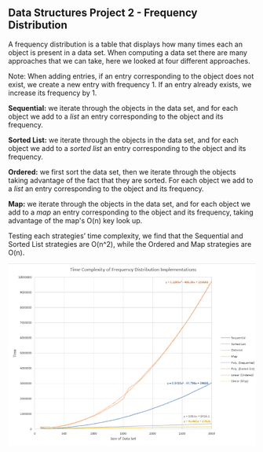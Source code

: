 ## Data Structures Project 2 - Frequency Distribution

A frequency distribution is a table that displays how many times each an object is present in 
a data set. When computing a data set there are many approaches that we can take, 
here we looked at four different approaches.

Note: When adding entries, if an entry corresponding to the object does not exist, 
we create a new entry with frequency 1. If an entry already exists, we increase 
its frequency by 1.

**Sequential:** we iterate through the objects in the data set, and for each object we add 
to a *list* an entry corresponding to the object and its frequency. 

**Sorted List:** we iterate through the objects in the data set, and for each object we add 
to a *sorted list* an entry corresponding to the object and its frequency. 

**Ordered:** we first sort the data set, then we iterate through the objects taking advantage
of the fact that they are sorted. For each object we add to a *list* an entry corresponding to 
the object and its frequency.

**Map:** we iterate through the objects in the data set, and for each object we add to 
a *map* an entry corresponding to the object and its frequency, taking advantage of the
map's O(n) key look up. 

Testing each strategies’ time complexity, we find that the Sequential and Sorted List strategies
are O(n^2), while the Ordered and Map strategies are O(n).

<img src="ReadMeImages/chart.png" width="600"> 
